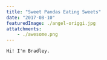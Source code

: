 ```yaml
---
title: "Sweet Pandas Eating Sweets"
date: "2017-08-10"
featuredImage: ./angel-origgi.jpg
attatchments: 
    - ./awesome.png
---
```


```
Hi! I'm Bradley.
